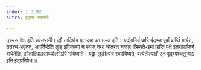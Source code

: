 ```yaml
---
index: 1.3.92
sutra: वृद्भ्यः स्यसनोः

---
```

 ठ्स्यसनोःऽ इति सत्सप्तमी। द्यौ तादिष्वेव वृतादयः पठ।ल्न्त इति। यद्येवमियं प्राप्तिर्वृद्भ्यः पूर्वां प्राप्तिं बाधेत, ततश्च अवृतत्, अवर्तिष्टेति लुङ् इविकल्पो न स्यात् तथा चोतरत्र चकारः क्रियते-इमां प्राप्तिं पक्षे इतराप्राप्तिर्न बाधेतेति, द्यौतादिपाठसार्थ्यात्सोऽपि भविष्यति। यद्वा-लुङीत्यत्र स्वरयिष्यते, वर्त्यतीत्यादौ ठ्न वृद्भ्यश्चतुर्भ्यःऽ इति इट्प्रतिषेधः॥
